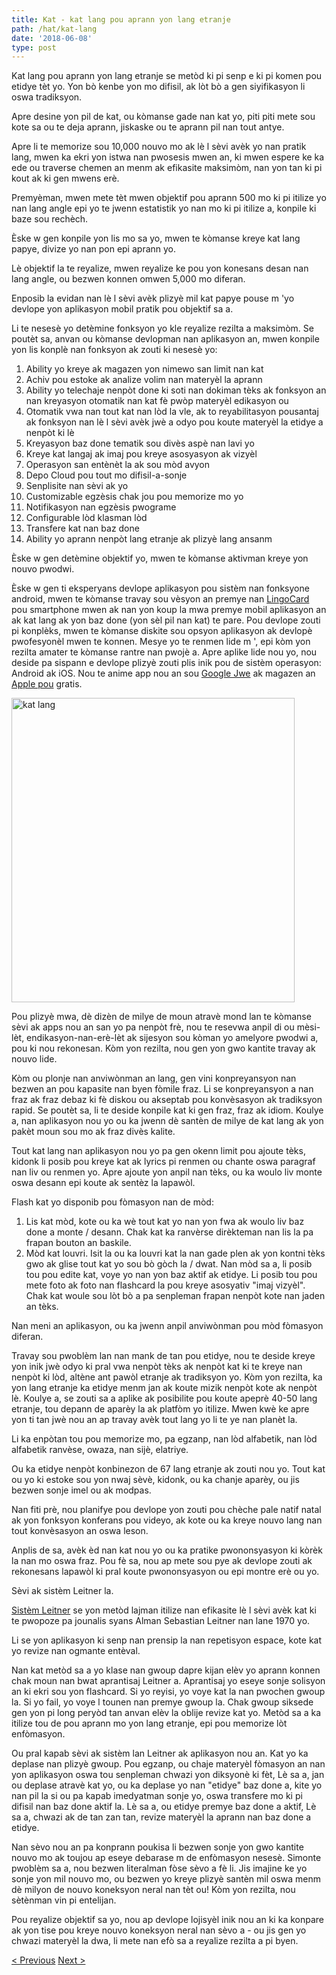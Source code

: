 ```yaml
---
title: Kat - kat lang pou aprann yon lang etranje
path: /hat/kat-lang
date: '2018-06-08'
type: post
---
```


Kat lang pou aprann yon lang etranje se metòd ki pi senp e ki pi komen pou etidye tèt yo. Yon bò kenbe yon mo difisil, ak lòt bò a gen siyifikasyon li oswa tradiksyon.

Apre desine yon pil de kat, ou kòmanse gade nan kat yo, piti piti mete sou kote sa ou te deja aprann, jiskaske ou te aprann pil nan tout antye.

Apre li te memorize sou 10,000 nouvo mo ak lè l sèvi avèk yo nan pratik lang, mwen ka ekri yon istwa nan pwosesis mwen an, ki mwen espere ke ka ede ou traverse chemen an menm ak efikasite maksimòm, nan yon tan ki pi kout ak ki gen mwens erè.

Premyèman, mwen mete tèt mwen objektif pou aprann 500 mo ki pi itilize yo nan lang angle epi yo te jwenn estatistik yo nan mo ki pi itilize a, konpile ki baze sou rechèch.

Èske w gen konpile yon lis mo sa yo, mwen te kòmanse kreye kat lang papye, divize yo nan pon epi aprann yo.

Lè objektif la te reyalize, mwen reyalize ke pou yon konesans desan nan lang angle, ou bezwen konnen omwen 5,000 mo diferan.

Enposib la evidan nan lè l sèvi avèk plizyè mil kat papye pouse m 'yo devlope yon aplikasyon mobil pratik pou objektif sa a.

Li te nesesè yo detèmine fonksyon yo kle reyalize rezilta a maksimòm. Se poutèt sa, anvan ou kòmanse devlopman nan aplikasyon an, mwen konpile yon lis konplè nan fonksyon ak zouti ki nesesè yo:

1. Ability yo kreye ak magazen yon nimewo san limit nan kat
2. Achiv pou estoke ak analize volim nan materyèl la aprann
3. Ability yo telechaje nenpòt done ki soti nan dokiman tèks ak fonksyon an nan kreyasyon otomatik nan kat fè pwòp materyèl edikasyon ou
4. Otomatik vwa nan tout kat nan lòd la vle, ak to reyabilitasyon pousantaj ak fonksyon nan lè l sèvi avèk jwè a odyo pou koute materyèl la etidye a nenpòt ki lè
5. Kreyasyon baz done tematik sou divès aspè nan lavi yo
6. Kreye kat langaj ak imaj pou kreye asosyasyon ak vizyèl
7. Operasyon san entènèt la ak sou mòd avyon
8. Depo Cloud pou tout mo difisil-a-sonje
9. Senplisite nan sèvi ak yo
10. Customizable egzèsis chak jou pou memorize mo yo
11. Notifikasyon nan egzèsis pwograme
12. Configurable lòd klasman lòd
13. Transfere kat nan baz done
14. Ability yo aprann nenpòt lang etranje ak plizyè lang ansanm

Èske w gen detèmine objektif yo, mwen te kòmanse aktivman kreye yon nouvo pwodwi.

Èske w gen ti eksperyans devlope aplikasyon pou sistèm nan fonksyone android, mwen te kòmanse travay sou vèsyon an premye nan <a href="https://hat.lingocard.com/#free-mobile-app" target="_blank" rel="noopener">LingoCard</a> pou smartphone mwen ak nan yon koup la mwa premye mobil aplikasyon an ak kat lang ak yon baz done (yon sèl pil nan kat) te pare. Pou devlope zouti pi konplèks, mwen te kòmanse diskite sou opsyon aplikasyon ak devlopè pwofesyonèl mwen te konnen. Mesye yo te renmen lide m ', epi kòm yon rezilta amater te kòmanse rantre nan pwojè a. Apre aplike lide nou yo, nou deside pa sispann e devlope plizyè zouti plis inik pou de sistèm operasyon: Android ak iOS. Nou te anime app nou an sou <a href="https://play.google.com/store/apps/details?id=com.lingocard.lingocard" target="_blank" rel="noopener">Google Jwe</a> ak magazen an <a href="https://itunes.apple.com/us/app/lingocard/id1217076835?mt=8" target="_blank" rel="noopener">Apple pou</a> gratis.

<img class="aligncenter wp-image-7109" src="../images/2018/05/LingoCard-play.png" alt="kat lang" width="453" height="487" />

Pou plizyè mwa, dè dizèn de milye de moun atravè mond lan te kòmanse sèvi ak apps nou an san yo pa nenpòt frè, nou te resevwa anpil di ou mèsi-lèt, endikasyon-nan-erè-lèt ak sijesyon sou kòman yo amelyore pwodwi a, pou ki nou rekonesan. Kòm yon rezilta, nou gen yon gwo kantite travay ak nouvo lide.

Kòm ou plonje nan anviwònman an lang, gen vini konpreyansyon nan bezwen an pou kapasite nan byen fòmile fraz. Li se konpreyansyon a nan fraz ak fraz debaz ki fè diskou ou akseptab pou konvèsasyon ak tradiksyon rapid. Se poutèt sa, li te deside konpile kat ki gen fraz, fraz ak idiom. Koulye a, nan aplikasyon nou yo ou ka jwenn dè santèn de milye de kat lang ak yon pakèt moun sou mo ak fraz divès kalite.

Tout kat lang nan aplikasyon nou yo pa gen okenn limit pou ajoute tèks, kidonk li posib pou kreye kat ak lyrics pi renmen ou chante oswa paragraf nan liv ou renmen yo. Apre ajoute yon anpil nan tèks, ou ka woulo liv monte oswa desann epi koute ak sentèz la lapawòl.

Flash kat yo disponib pou fòmasyon nan de mòd:

1. Lis kat mòd, kote ou ka wè tout kat yo nan yon fwa ak woulo liv baz done a monte / desann. Chak kat ka ranvèrse dirèkteman nan lis la pa frapan bouton an baskile.
2. Mòd kat louvri. Isit la ou ka louvri kat la nan gade plen ak yon kontni tèks gwo ak glise tout kat yo sou bò gòch la / dwat. Nan mòd sa a, li posib tou pou edite kat, voye yo nan yon baz aktif ak etidye. Li posib tou pou mete foto ak foto nan flashcard la pou kreye asosyativ "imaj vizyèl". Chak kat woule sou lòt bò a pa senpleman frapan nenpòt kote nan jaden an tèks.

Nan meni an aplikasyon, ou ka jwenn anpil anviwònman pou mòd fòmasyon diferan.

Travay sou pwoblèm lan nan mank de tan pou etidye, nou te deside kreye yon inik jwè odyo ki pral vwa nenpòt tèks ak nenpòt kat ki te kreye nan nenpòt ki lòd, altène ant pawòl etranje ak tradiksyon yo. Kòm yon rezilta, ka yon lang etranje ka etidye menm jan ak koute mizik nenpòt kote ak nenpòt lè. Koulye a, se zouti sa a aplike ak posibilite pou koute apeprè 40-50 lang etranje, tou depann de aparèy la ak platfòm yo itilize. Mwen kwè ke apre yon ti tan jwè nou an ap travay avèk tout lang yo li te ye nan planèt la.

Li ka enpòtan tou pou memorize mo, pa egzanp, nan lòd alfabetik, nan lòd alfabetik ranvèse, owaza, nan sijè, elatriye.

Ou ka etidye nenpòt konbinezon de 67 lang etranje ak zouti nou yo. Tout kat ou yo ki estoke sou yon nwaj sèvè, kidonk, ou ka chanje aparèy, ou jis bezwen sonje imel ou ak modpas.

Nan fiti prè, nou planifye pou devlope yon zouti pou chèche pale natif natal ak yon fonksyon konferans pou videyo, ak kote ou ka kreye nouvo lang nan tout konvèsasyon an oswa leson.

Anplis de sa, avèk èd nan kat nou yo ou ka pratike pwononsyasyon ki kòrèk la nan mo oswa fraz. Pou fè sa, nou ap mete sou pye ak devlope zouti ak rekonesans lapawòl ki pral koute pwononsyasyon ou epi montre erè ou yo.

Sèvi ak sistèm Leitner la.

<a href="https://en.wikipedia.org/wiki/Leitner_system" target="_blank" rel="noopener">Sistèm Leitner</a> se yon metòd lajman itilize nan efikasite lè l sèvi avèk kat ki te pwopoze pa jounalis syans Alman Sebastian Leitner nan lane 1970 yo.

Li se yon aplikasyon ki senp nan prensip la nan repetisyon espace, kote kat yo revize nan ogmante entèval.

Nan kat metòd sa a yo klase nan gwoup dapre kijan elèv yo aprann konnen chak moun nan bwat aprantisaj Leitner a. Aprantisaj yo eseye sonje solisyon an ki ekri sou yon flashcard. Si yo reyisi, yo voye kat la nan pwochen gwoup la. Si yo fail, yo voye l tounen nan premye gwoup la. Chak gwoup siksede gen yon pi long peryòd tan anvan elèv la oblije revize kat yo. Metòd sa a ka itilize tou de pou aprann mo yon lang etranje, epi pou memorize lòt enfòmasyon.

Ou pral kapab sèvi ak sistèm lan Leitner ak aplikasyon nou an. Kat yo ka deplase nan plizyè gwoup. Pou egzanp, ou chaje materyèl fòmasyon an nan yon aplikasyon oswa tou senpleman chwazi yon diksyonè ki fèt, Lè sa a, jan ou deplase atravè kat yo, ou ka deplase yo nan "etidye" baz done a, kite yo nan pil la si ou pa kapab imedyatman sonje yo, oswa transfere mo ki pi difisil nan baz done aktif la. Lè sa a, ou etidye premye baz done a aktif, Lè sa a, chwazi ak de tan zan tan, revize materyèl la aprann nan baz done a etidye.

Nan sèvo nou an pa konprann poukisa li bezwen sonje yon gwo kantite nouvo mo ak toujou ap eseye debarase m de enfòmasyon nesesè. Simonte pwoblèm sa a, nou bezwen literalman fòse sèvo a fè li. Jis imajine ke yo sonje yon mil nouvo mo, ou bezwen yo kreye plizyè santèn mil oswa menm dè milyon de nouvo koneksyon neral nan tèt ou! Kòm yon rezilta, nou sètènman vin pi entelijan.

Pou reyalize objektif sa yo, nou ap devlope lojisyèl inik nou an ki ka konpare ak yon tise pou kreye nouvo koneksyon neral nan sèvo a - ou jis gen yo chwazi materyèl la dwa, li mete nan efò sa a reyalize rezilta a pi byen.

<a href="/hat/ki-jan-yo-aprann-angle-vit">< Previous</a> <a href="/hat/ki-jan-amelyore-vokabile">Next ></a>